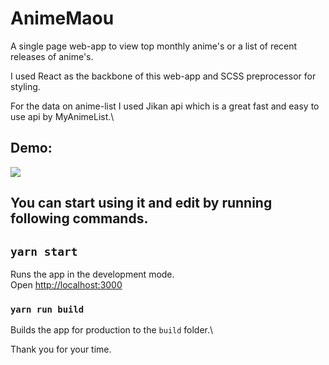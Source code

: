 # AnimeMaou

A single page web-app to view top monthly anime's or a list of recent releases of anime's.

I used React as the backbone of this web-app and SCSS preprocessor for styling.

For the data on anime-list I used Jikan api which is a great fast and easy to use api by MyAnimeList.\

## Demo:

<a href="https://anime-maou.web.app/"><img src="https://github.com/satish-rajnale/AnimaeMaou/blob/master/public/animeMaou.gif"/></a>

















## You can start using it and edit by running following commands.
## `yarn start`
Runs the app in the development mode.\
Open [http://localhost:3000](http://localhost:3000)

### `yarn run build`
Builds the app for production to the `build` folder.\


Thank you for your time.
